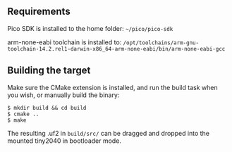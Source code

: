 ## Requirements
Pico SDK is installed to the home folder: `~/pico/pico-sdk` 

arm-none-eabi toolchain is installed to: `/opt/toolchains/arm-gnu-toolchain-14.2.rel1-darwin-x86_64-arm-none-eabi/bin/arm-none-eabi-gcc`

## Building the target

Make sure the CMake extension is installed, and run the build task when you wish, or manually build the binary:
```
$ mkdir build && cd build
$ cmake ..
$ make
```

The resulting .uf2 in `build/src/` can be dragged and dropped into the mounted tiny2040 in bootloader mode. 